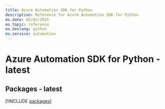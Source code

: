 ```yaml
---
title: Azure Automation SDK for Python
description: Reference for Azure Automation SDK for Python
ms.date: 05/02/2025
ms.topic: reference
ms.devlang: python
ms.service: automation
---
```

# Azure Automation SDK for Python - latest
## Packages - latest
[!INCLUDE [packages](automation-index.md)]